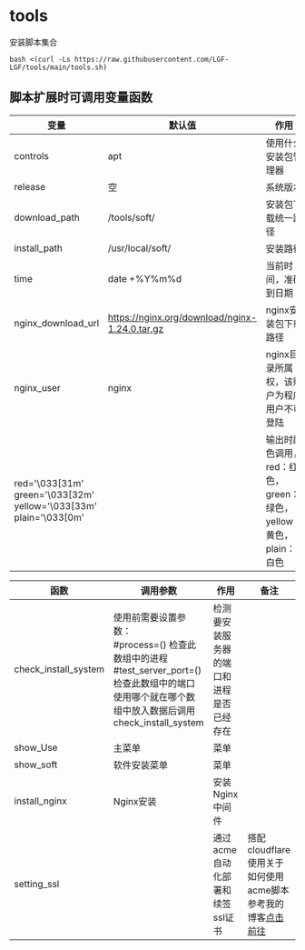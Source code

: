 # tools

安装脚本集合

```shell
bash <(curl -Ls https://raw.githubusercontent.com/LGF-LGF/tools/main/tools.sh)
```





## 脚本扩展时可调用变量函数
| 变量                                                         | 默认值                                         | 作用                                                         | 备注           |
| ------------------------------------------------------------ | ---------------------------------------------- | ------------------------------------------------------------ | -------------- |
| controls                                                     | apt                                            | 使用什么安装包管理器                                         | （待优化）     |
| release                                                      | 空                                             | 系统版本                                                     |                |
| download_path                                                | /tools/soft/                                   | 安装包下载统一路径                                           |                |
| install_path                                                 | /usr/local/soft/                               | 安装路径                                                     |                |
| time                                                         | date +%Y%m%d                                   | 当前时间，准确到日期                                         |                |
| nginx_download_url                                           | https://nginx.org/download/nginx-1.24.0.tar.gz | nginx安装包下载路径                                          |                |
| nginx_user                                                   | nginx                                          | nginx目录所属权，该账户为程序用户不可登陆                    | 不填写则不创建 |
| red='\033[31m'<br/>green='\033[32m'<br/>yellow='\033[33m'<br/>plain='\033[0m' |                                                | 输出时颜色调用，red：红色，green：绿色，yellow：黄色，plain：白色 |                |



| 函数                 | 调用参数                                                     | 作用                                     | 备注                                                         |
| -------------------- | ------------------------------------------------------------ | ---------------------------------------- | ------------------------------------------------------------ |
| check_install_system | 使用前需要设置参数：<br/>#process=() 检查此数组中的进程 <br/> #test_server_port=() 检查此数组中的端口<br/>使用哪个就在哪个数组中放入数据后调用check_install_system | 检测要安装服务器的端口和进程是否已经存在 |                                                              |
| show_Use             | 主菜单                                                       | 菜单                                     |                                                              |
| show_soft            | 软件安装菜单                                                 | 菜单                                     |                                                              |
| install_nginx        | Nginx安装                                                    | 安装Nginx中间件                          |                                                              |
| setting_ssl          |                                                              | 通过acme自动化部署和续签ssl证书          | 搭配cloudflare使用关于如何使用acme脚本参考我的博客[点击前往](https://blog.blogscloud.top/doc_/2694138457) |



